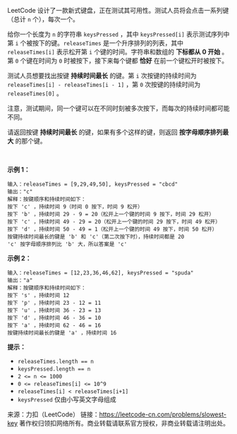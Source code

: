 LeetCode 设计了一款新式键盘，正在测试其可用性。测试人员将会点击一系列键（总计 ```n``` 个），每次一个。

给你一个长度为 ```n``` 的字符串 ```keysPressed``` ，其中 ```keysPressed[i]``` 表示测试序列中第 ```i``` 个被按下的键。```releaseTimes``` 是一个升序排列的列表，其中 ```releaseTimes[i]``` 表示松开第 ```i``` 个键的时间。字符串和数组的 **下标都从 0 开始** 。第 ```0``` 个键在时间为 ```0``` 时被按下，接下来每个键都 **恰好** 在前一个键松开时被按下。

测试人员想要找出按键 **持续时间最长** 的键。第 ```i``` 次按键的持续时间为 ```releaseTimes[i] - releaseTimes[i - 1]``` ，第 ```0``` 次按键的持续时间为 ```releaseTimes[0]``` 。

注意，测试期间，同一个键可以在不同时刻被多次按下，而每次的持续时间都可能不同。

请返回按键 **持续时间最长** 的键，如果有多个这样的键，则返回 **按字母顺序排列最大** 的那个键。

 

**示例 1：**
```
输入：releaseTimes = [9,29,49,50], keysPressed = "cbcd"
输出："c"
解释：按键顺序和持续时间如下：
按下 'c' ，持续时间 9（时间 0 按下，时间 9 松开）
按下 'b' ，持续时间 29 - 9 = 20（松开上一个键的时间 9 按下，时间 29 松开）
按下 'c' ，持续时间 49 - 29 = 20（松开上一个键的时间 29 按下，时间 49 松开）
按下 'd' ，持续时间 50 - 49 = 1（松开上一个键的时间 49 按下，时间 50 松开）
按键持续时间最长的键是 'b' 和 'c'（第二次按下时），持续时间都是 20
'c' 按字母顺序排列比 'b' 大，所以答案是 'c'
```
**示例 2：**
```
输入：releaseTimes = [12,23,36,46,62], keysPressed = "spuda"
输出："a"
解释：按键顺序和持续时间如下：
按下 's' ，持续时间 12
按下 'p' ，持续时间 23 - 12 = 11
按下 'u' ，持续时间 36 - 23 = 13
按下 'd' ，持续时间 46 - 36 = 10
按下 'a' ，持续时间 62 - 46 = 16
按键持续时间最长的键是 'a' ，持续时间 16
```

**提示：**

* ```releaseTimes.length == n```
* ```keysPressed.length == n```
* ```2 <= n <= 1000```
* ```0 <= releaseTimes[i] <= 10^9```
* ```releaseTimes[i] < releaseTimes[i+1]```
* ```keysPressed``` 仅由小写英文字母组成

来源：力扣（LeetCode）
链接：https://leetcode-cn.com/problems/slowest-key
著作权归领扣网络所有。商业转载请联系官方授权，非商业转载请注明出处。
